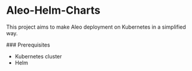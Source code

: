 # Aleo-Helm-Charts

This project aims to make Aleo deployment on Kubernetes in a simplified way.

### Prerequisites

- Kubernetes cluster
- Helm